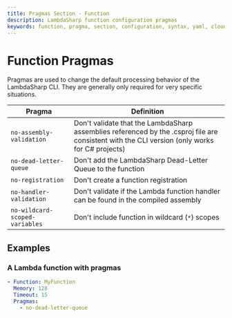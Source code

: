```yaml
---
title: Pragmas Section - Function
description: LambdaSharp function configuration pragmas
keywords: function, pragma, section, configuration, syntax, yaml, cloudformation
---
```

# Function Pragmas

Pragmas are used to change the default processing behavior of the LambdaSharp CLI. They are generally only required for very specific situations.

|Pragma                                 |Definition                           |
|---------------------------------------|-------------------------------------|
|`no-assembly-validation`               |Don't validate that the LambdaSharp assemblies referenced by the .csproj file are consistent with the CLI version (only works for C# projects)
|`no-dead-letter-queue`                 |Don't add the LambdaSharp Dead-Letter Queue to the function
|`no-registration`                      |Don't create a function registration
|`no-handler-validation`                |Don't validate if the Lambda function handler can be found in the compiled assembly
|`no-wildcard-scoped-variables`         |Don't include function in wildcard (`*`) scopes

## Examples

### A Lambda function with pragmas

```yaml
- Function: MyFunction
  Memory: 128
  Timeout: 15
  Pragmas:
    - no-dead-letter-queue
```
